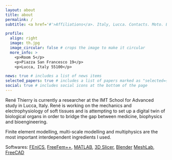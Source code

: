 ```yaml
---
layout: about
title: about
permalink: /
subtitle: <a href='#'>Affiliations</a>. Italy, Lucca. Contacts. Moto. Etc.

profile:
  align: right
  image: th.jpg
  image_circular: false # crops the image to make it circular
  more_info: >
    <p>Room 5</p>
    <p>Piazza San Francesco 19</p>
    <p>Lucca, Italy 55100</p>

news: true # includes a list of news items
selected_papers: true # includes a list of papers marked as "selected={true}"
social: true # includes social icons at the bottom of the page
---
```


René Thierry is currently a researcher at the IMT School for Advanced study in Lucca, Italy. René is working on the mechanics and electrophysiology of soft tissues and is attempting to set up a digital twin of biological organs in order to bridge the gap between medicine, biophysics and bioengineering. 

Finite element modelling, multi-scale modelling and multiphysics are the most important interdependent ingredients I used.

Softwares: [FEniCS](https://fenicsproject.org/), [FreeFem++](https://fenicsproject.org/), [MATLAB](https://it.mathworks.com/products/matlab.html), [3D Slicer](https://www.slicer.org/), [Blender](https://www.blender.org/)
[MeshLab](https://www.meshlab.net/), [FreeCAD](https://www.freecad.org/)


